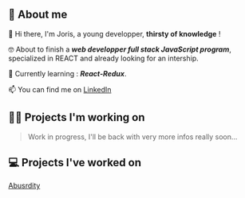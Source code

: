 ## 📙 About me

👋 Hi there, I'm Joris, a young developper, **thirsty of knowledge** !

🤓 About to finish a ***web developper full stack JavaScript program***, specialized in REACT and already looking for an intership.

🔨 Currently learning : ***React-Redux***.

📫 You can find me on [LinkedIn](https://www.linkedin.com/in/joris-neblai/)

## 👷‍♂️ Projects I'm working on

> Work in progress, I'll be back with very more infos really soon...

## 💻 Projects I've worked on

[Abusrdity](https://absurdity.vercel.app/)
